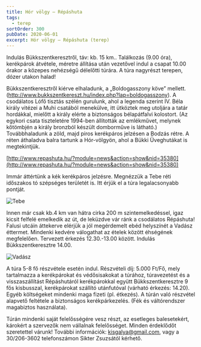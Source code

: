 ```yaml
---
title: Hór völgy – Répáshuta
tags:
  - terep
sortOrder: 300
pubDate: 2020-06-01
excerpt: Hór völgy – Répáshuta (terep)
---
```


Indulás Bükkszentkeresztről, táv: kb. 15 km.. Találkozás (9.00 óra), kerékpárok átvétele, méretre állítása után vezetővel indul a csapat 10.00 órakor a közepes nehézségű délelőtti túrára. A túra nagyrészt terepen, dózer utakon halad!

Bükkszentkeresztről kiérve elhaladunk, a „Boldogasszony köve” mellett. (http://www.bukkszentkereszt.hu/index.php?lap=boldogasszony). A csodálatos Lófő tisztás szélén gurulunk, ahol a legenda szerint IV. Béla király vitézei a Muhi csatából menekülve, itt ütköztek meg utoljára a tatár hordákkal, mielőtt a király elérte a biztonságos bélapátfalvi kolostort. (Az egykori csata tiszteletére 1994-ben állították az emlékművet, melynek kőtömbjén a király bronzból készült domborműve is látható.) Továbbhaladunk a zöld, majd piros kerékpáros jelzésen a Bodzás rétre. A réten áthaladva balra tartunk a Hór-völgyön, ahol a Bükki Üveghutákat is megtekintjük.

[http://www.repashuta.hu/?module=news&action=show&nid=35380](http://www.repashuta.hu/?module=news&action=show&nid=35380)

Immár áttértünk a kék kerékpáros jelzésre. Megnézzük a Tebe réti időszakos tó szépséges területét is. Itt érjük el a túra legalacsonyabb pontját.

![Tebe](@assets/images/kerekpartura/hor-volgy-repashuta/tebe.jpg)

Innen már csak kb.4 km van hátra cirka 200 m szintemelkedéssel, igaz kicsit felfelé emelkedik az út, de leküzdve vár ránk a csodálatos Répáshuta! Falusi utcáin áttekerve elérjük a jól megérdemelt ebéd helyszínét a Vadász éttermet. Mindenki kedvére válogathat az ételek között éhségének megfelelően. Tervezett érkezés 12.30.-13.00 között. Indulás Bükkszentkeresztre 14.00.

![Vadász](@assets/images/kerekpartura/hor-volgy-repashuta/vadasz.jpg)

A túra 5-8 fő részvétele esetén indul. Részvételi díj: 5.000 Ft/Fő, mely tartalmazza a kerékpárokat és védősisakokat a túrához, túravezetést és a visszaszállítást Répáshutáról kerékpárokkal együtt Bükkszentkeresztre 9 fős kisbusszal, kerékpárokat szállító utánfutóval (várható érkezés: 14.20). Egyéb költségeket mindenki maga fizeti (pl. étkezés). A túrán való részvétel alapvető feltétele a biztonságos kerékpárkezelés. (Fék és váltórendszer magabiztos használata).

Túrán mindenki saját felelősségére vesz részt, az esetleges balesetekért, károkért a szervezők nem vállalnak felelősséget. Minden érdeklődőt szeretettel várunk! További információk: [kisgalya@gmail.com](mailto:kisgalya@gmail.com), vagy a 30/206-3602 telefonszámon Sikter Zsuzsától kérhető.
